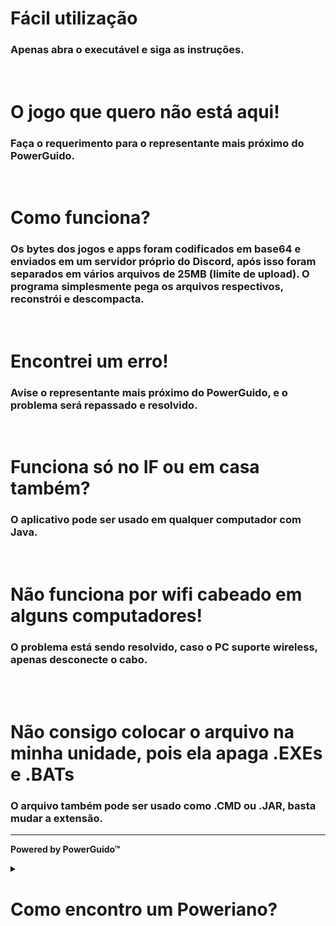 <h1>Fácil utilização</h1>
<h3>Apenas abra o executável e siga as instruções.</h3>
<br>
<h1>O jogo que quero não está aqui!</h1>
<h3>Faça o requerimento para o representante mais próximo do PowerGuido.</h3>
<br>
<h1>Como funciona?</h1>
<h3>Os bytes dos jogos e apps foram codificados em base64 e enviados em um servidor próprio do Discord, após isso foram separados em vários arquivos de 25MB (limite de upload). O programa simplesmente pega os arquivos respectivos, reconstrói e descompacta.</h3>
<br>
<h1>Encontrei um erro!</h1>
<h3>Avise o representante mais próximo do PowerGuido, e o problema será repassado e resolvido.</h3>
<br>
<h1>Funciona só no IF ou em casa também?</h1>
<h3>O aplicativo pode ser usado em qualquer computador com Java.</h3>
<br>
<h1>Não funciona por wifi cabeado em alguns computadores!</h1>
<h3>O problema está sendo resolvido, caso o PC suporte wireless, apenas desconecte o cabo.</h3>
<br><br>
<h1>Não consigo colocar o arquivo na minha unidade, pois ela apaga .EXEs e .BATs</h1>
<h3>O arquivo também pode ser usado como .CMD ou .JAR, basta mudar a extensão.</h3>
<hr>
<p><b>Powered by PowerGuido™</b></p>

<details>
  <summary><h1>Como encontro um Poweriano?</h1></summary>

  !<img style="width:50px;height:50px;" src="https://i.pinimg.com/736x/22/c0/62/22c06246554c13e5b93be77a5b5ca0cf.jpg">

</details>
